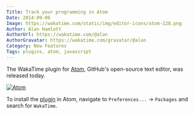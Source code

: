 ```yaml
---
Title: Track your programming in Atom
Date: 2014-09-06
Image: https://wakatime.com/static/img/editor-icons/atom-128.png
Author: Alan Hamlett
AuthorUrl: https://wakatime.com/@alan
AuthorGravatar: https://wakatime.com/gravatar/@alan
Category: New Features
Tags: plugins, atom, javascript
---
```


The WakaTime plugin for <a href="https://atom.io/">Atom</a>, GitHub's open-source text editor, was released today.

<a href="https://atom.io/packages/wakatime"><img title="Atom" alt="Atom" src="https://wakatime.com/static/img/editor-icons/atom-128.png"></a>

To install the <a href="https://atom.io/packages/wakatime">plugin</a> in Atom, navigate to <code>Preferences...</code> → <code>Packages</code> and search for <code>WakaTime</code>.
